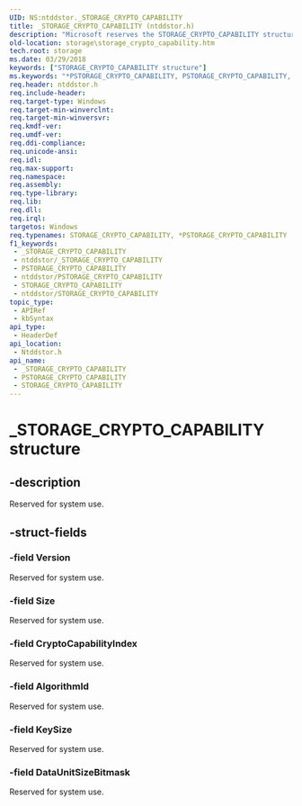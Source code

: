 ```yaml
---
UID: NS:ntddstor._STORAGE_CRYPTO_CAPABILITY
title: _STORAGE_CRYPTO_CAPABILITY (ntddstor.h)
description: "Microsoft reserves the STORAGE_CRYPTO_CAPABILITY structure for internal use only. Don't use this structure in your code."
old-location: storage\storage_crypto_capability.htm
tech.root: storage
ms.date: 03/29/2018
keywords: ["STORAGE_CRYPTO_CAPABILITY structure"]
ms.keywords: "*PSTORAGE_CRYPTO_CAPABILITY, PSTORAGE_CRYPTO_CAPABILITY, PSTORAGE_CRYPTO_CAPABILITY structure pointer [Storage Devices], STORAGE_CRYPTO_CAPABILITY, STORAGE_CRYPTO_CAPABILITY structure [Storage Devices], _STORAGE_CRYPTO_CAPABILITY, ntddstor/PSTORAGE_CRYPTO_CAPABILITY, ntddstor/STORAGE_CRYPTO_CAPABILITY, storage.storage_crypto_capability"
req.header: ntddstor.h
req.include-header: 
req.target-type: Windows
req.target-min-winverclnt: 
req.target-min-winversvr: 
req.kmdf-ver: 
req.umdf-ver: 
req.ddi-compliance: 
req.unicode-ansi: 
req.idl: 
req.max-support: 
req.namespace: 
req.assembly: 
req.type-library: 
req.lib: 
req.dll: 
req.irql: 
targetos: Windows
req.typenames: STORAGE_CRYPTO_CAPABILITY, *PSTORAGE_CRYPTO_CAPABILITY
f1_keywords:
 - _STORAGE_CRYPTO_CAPABILITY
 - ntddstor/_STORAGE_CRYPTO_CAPABILITY
 - PSTORAGE_CRYPTO_CAPABILITY
 - ntddstor/PSTORAGE_CRYPTO_CAPABILITY
 - STORAGE_CRYPTO_CAPABILITY
 - ntddstor/STORAGE_CRYPTO_CAPABILITY
topic_type:
 - APIRef
 - kbSyntax
api_type:
 - HeaderDef
api_location:
 - Ntddstor.h
api_name:
 - _STORAGE_CRYPTO_CAPABILITY
 - PSTORAGE_CRYPTO_CAPABILITY
 - STORAGE_CRYPTO_CAPABILITY
---
```


# _STORAGE_CRYPTO_CAPABILITY structure


## -description

Reserved for system use.

## -struct-fields

### -field Version

Reserved for system use.

### -field Size

Reserved for system use.

### -field CryptoCapabilityIndex

Reserved for system use.

### -field AlgorithmId

Reserved for system use.

### -field KeySize

Reserved for system use.

### -field DataUnitSizeBitmask

Reserved for system use.

